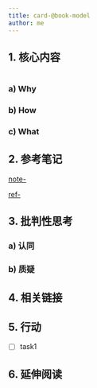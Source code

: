```yaml
---
title: card-@book-model
author: me
---
```


## 1. 核心内容

```mermaid

```

### a) Why



### b) How



### c) What



## 2. 参考笔记

[note-](/docs/note-.md)

[ref-](/docs/ref-.md)

## 3. 批判性思考

### a) 认同

### b) 质疑

## 4. 相关链接

[](/docs/card-.md)

## 5. 行动

- [ ] task1

## 6. 延伸阅读
